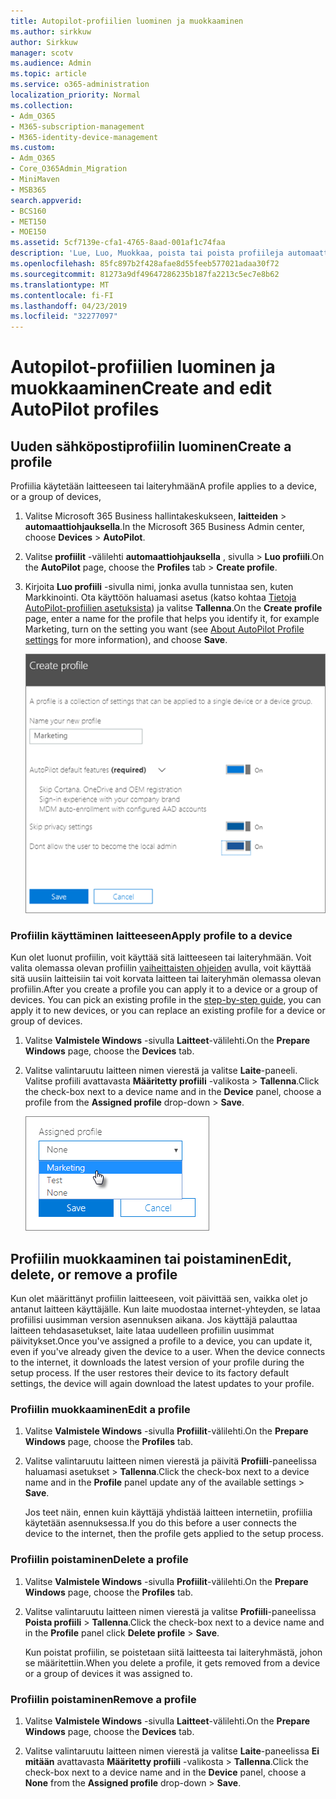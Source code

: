 ```yaml
---
title: Autopilot-profiilien luominen ja muokkaaminen
ms.author: sirkkuw
author: Sirkkuw
manager: scotv
ms.audience: Admin
ms.topic: article
ms.service: o365-administration
localization_priority: Normal
ms.collection:
- Adm_O365
- M365-subscription-management
- M365-identity-device-management
ms.custom:
- Adm_O365
- Core_O365Admin_Migration
- MiniMaven
- MSB365
search.appverid:
- BCS160
- MET150
- MOE150
ms.assetid: 5cf7139e-cfa1-4765-8aad-001af1c74faa
description: 'Lue, Luo, Muokkaa, poista tai poista profiileja automaattiohjauksella. '
ms.openlocfilehash: 85fc897b2f428afae8d55feeb577021adaa30f72
ms.sourcegitcommit: 81273a9df49647286235b187fa2213c5ec7e8b62
ms.translationtype: MT
ms.contentlocale: fi-FI
ms.lasthandoff: 04/23/2019
ms.locfileid: "32277097"
---
```

# <a name="create-and-edit-autopilot-profiles"></a><span data-ttu-id="6f64d-103">Autopilot-profiilien luominen ja muokkaaminen</span><span class="sxs-lookup"><span data-stu-id="6f64d-103">Create and edit AutoPilot profiles</span></span>

## <a name="create-a-profile"></a><span data-ttu-id="6f64d-104">Uuden sähköpostiprofiilin luominen</span><span class="sxs-lookup"><span data-stu-id="6f64d-104">Create a profile</span></span>

<span data-ttu-id="6f64d-105">Profiilia käytetään laitteeseen tai laiteryhmään</span><span class="sxs-lookup"><span data-stu-id="6f64d-105">A profile applies to a device, or a group of devices,</span></span>
  
1. <span data-ttu-id="6f64d-106">Valitse Microsoft 365 Business hallintakeskukseen, **laitteiden** \> **automaattiohjauksella**.</span><span class="sxs-lookup"><span data-stu-id="6f64d-106">In the Microsoft 365 Business Admin center, choose **Devices** \> **AutoPilot**.</span></span>
  
2. <span data-ttu-id="6f64d-107">Valitse **profiilit** -välilehti **automaattiohjauksella** , sivulla \> **Luo profiili**.</span><span class="sxs-lookup"><span data-stu-id="6f64d-107">On the **AutoPilot** page, choose the **Profiles** tab \> **Create profile**.</span></span>
    
3. <span data-ttu-id="6f64d-108">Kirjoita **Luo profiili** -sivulla nimi, jonka avulla tunnistaa sen, kuten Markkinointi. Ota käyttöön haluamasi asetus (katso kohtaa [Tietoja AutoPilot-profiilien asetuksista](autopilot-profile-settings.md)) ja valitse **Tallenna**.</span><span class="sxs-lookup"><span data-stu-id="6f64d-108">On the **Create profile** page, enter a name for the profile that helps you identify it, for example Marketing, turn on the setting you want (see [About AutoPilot Profile settings](autopilot-profile-settings.md) for more information), and choose **Save**.</span></span>
    
    ![Enter name and turn on settings in the Create profile panel.](media/63b5a00d-6a5d-48d0-9557-e7531e80702a.png)
  
### <a name="apply-profile-to-a-device"></a><span data-ttu-id="6f64d-110">Profiilin käyttäminen laitteeseen</span><span class="sxs-lookup"><span data-stu-id="6f64d-110">Apply profile to a device</span></span>

<span data-ttu-id="6f64d-p101">Kun olet luonut profiilin, voit käyttää sitä laitteeseen tai laiteryhmään. Voit valita olemassa olevan profiilin [vaiheittaisten ohjeiden](add-autopilot-devices-and-profile.md) avulla, voit käyttää sitä uusiin laitteisiin tai voit korvata laitteen tai laiteryhmän olemassa olevan profiilin.</span><span class="sxs-lookup"><span data-stu-id="6f64d-p101">After you create a profile you can apply it to a device or a group of devices. You can pick an existing profile in the [step-by-step guide](add-autopilot-devices-and-profile.md), you can apply it to new devices, or you can replace an existing profile for a device or group of devices.</span></span> 
  
1. <span data-ttu-id="6f64d-113">Valitse **Valmistele Windows** -sivulla **Laitteet**-välilehti.</span><span class="sxs-lookup"><span data-stu-id="6f64d-113">On the **Prepare Windows** page, choose the **Devices** tab.</span></span> 
    
2. <span data-ttu-id="6f64d-114">Valitse valintaruutu laitteen nimen vierestä ja valitse **Laite**-paneeli. Valitse profiili avattavasta **Määritetty profiili** -valikosta \> **Tallenna**.</span><span class="sxs-lookup"><span data-stu-id="6f64d-114">Click the check-box next to a device name and in the **Device** panel, choose a profile from the **Assigned profile** drop-down \> **Save**.</span></span>
    
    ![In the Device panel, select an Assigned profile to apply it.](media/ed0ce33f-9241-4403-a5de-2dddffdc6fb9.png)
  
## <a name="edit-delete-or-remove-a-profile"></a><span data-ttu-id="6f64d-116">Profiilin muokkaaminen tai poistaminen</span><span class="sxs-lookup"><span data-stu-id="6f64d-116">Edit, delete, or remove a profile</span></span>

<span data-ttu-id="6f64d-p102">Kun olet määrittänyt profiilin laitteeseen, voit päivittää sen, vaikka olet jo antanut laitteen käyttäjälle. Kun laite muodostaa internet-yhteyden, se lataa profiilisi uusimman version asennuksen aikana. Jos käyttäjä palauttaa laitteen tehdasasetukset, laite lataa uudelleen profiilin uusimmat päivitykset.</span><span class="sxs-lookup"><span data-stu-id="6f64d-p102">Once you've assigned a profile to a device, you can update it, even if you've already given the device to a user. When the device connects to the internet, it downloads the latest version of your profile during the setup process. If the user restores their device to its factory default settings, the device will again download the latest updates to your profile.</span></span> 
  
### <a name="edit-a-profile"></a><span data-ttu-id="6f64d-120">Profiilin muokkaaminen</span><span class="sxs-lookup"><span data-stu-id="6f64d-120">Edit a profile</span></span>

1. <span data-ttu-id="6f64d-121">Valitse **Valmistele Windows** -sivulla **Profiilit**-välilehti.</span><span class="sxs-lookup"><span data-stu-id="6f64d-121">On the **Prepare Windows** page, choose the **Profiles** tab.</span></span> 
    
2. <span data-ttu-id="6f64d-122">Valitse valintaruutu laitteen nimen vierestä ja päivitä **Profiili**-paneelissa haluamasi asetukset \> **Tallenna**.</span><span class="sxs-lookup"><span data-stu-id="6f64d-122">Click the check-box next to a device name and in the **Profile** panel update any of the available settings \> **Save**.</span></span>
    
    <span data-ttu-id="6f64d-123">Jos teet näin, ennen kuin käyttäjä yhdistää laitteen internetiin, profiilia käytetään asennuksessa.</span><span class="sxs-lookup"><span data-stu-id="6f64d-123">If you do this before a user connects the device to the internet, then the profile gets applied to the setup process.</span></span>
    
### <a name="delete-a-profile"></a><span data-ttu-id="6f64d-124">Profiilin poistaminen</span><span class="sxs-lookup"><span data-stu-id="6f64d-124">Delete a profile</span></span>

1. <span data-ttu-id="6f64d-125">Valitse **Valmistele Windows** -sivulla **Profiilit**-välilehti.</span><span class="sxs-lookup"><span data-stu-id="6f64d-125">On the **Prepare Windows** page, choose the **Profiles** tab.</span></span> 
    
2. <span data-ttu-id="6f64d-126">Valitse valintaruutu laitteen nimen vierestä ja valitse **Profiili**-paneelissa **Poista profiili** \> **Tallenna**.</span><span class="sxs-lookup"><span data-stu-id="6f64d-126">Click the check-box next to a device name and in the **Profile** panel click **Delete profile** \> **Save**.</span></span>
    
    <span data-ttu-id="6f64d-127">Kun poistat profiilin, se poistetaan siitä laitteesta tai laiteryhmästä, johon se määritettiin.</span><span class="sxs-lookup"><span data-stu-id="6f64d-127">When you delete a profile, it gets removed from a device or a group of devices it was assigned to.</span></span>
    
### <a name="remove-a-profile"></a><span data-ttu-id="6f64d-128">Profiilin poistaminen</span><span class="sxs-lookup"><span data-stu-id="6f64d-128">Remove a profile</span></span>

1. <span data-ttu-id="6f64d-129">Valitse **Valmistele Windows** -sivulla **Laitteet**-välilehti.</span><span class="sxs-lookup"><span data-stu-id="6f64d-129">On the **Prepare Windows** page, choose the **Devices** tab.</span></span> 
    
2. <span data-ttu-id="6f64d-130">Valitse valintaruutu laitteen nimen vierestä ja valitse **Laite**-paneelissa **Ei mitään** avattavasta **Määritetty profiili** -valikosta \> **Tallenna**.</span><span class="sxs-lookup"><span data-stu-id="6f64d-130">Click the check-box next to a device name and in the **Device** panel, choose a **None** from the **Assigned profile** drop-down \> **Save**.</span></span>
    
